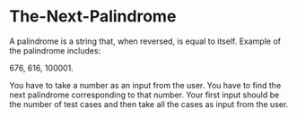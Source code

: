 # The-Next-Palindrome
A palindrome is a string that, when reversed, is equal to itself. Example of the palindrome includes:

676, 616, 100001.

You have to take a number as an input from the user. You have to find the next palindrome corresponding to that number. Your first input should be the number of test cases and then take all the cases as input from the user.
